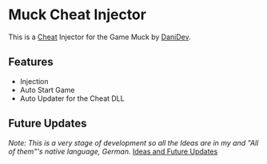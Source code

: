 # Muck Cheat Injector
This is a [Cheat](https://github.com/DasJNNJ/Muck-Cheat) Injector for the Game Muck by [DaniDev](https://www.youtube.com/channel/UCIabPXjvT5BVTxRDPCBBOOQ).

## Features
- Injection
- Auto Start Game
- Auto Updater for the Cheat DLL

## Future Updates
*Note: This is a very stage of development so all the Ideas are in my and "All of them"'s native language, German.*
[Ideas and Future Updates](https://trello.com/b/kmbAmwQO/muck-cheat)